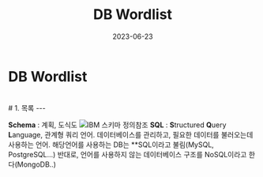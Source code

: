 ﻿---
layout: post
title: DB Wordlist
image: 
date: 2023-06-23
tags: 
categories:
comments: true

---
# DB Wordlist


<br>
# 1. 목록
---


**Schema** : 계획, 도식도 ![IBM 스키마 정의](https://www.ibm.com/kr-ko/topics/database-schema)참조
**SQL** : **S**tructured **Q**uery **L**anguage, 관계형 쿼리 언어. 데이터베이스를 관리하고, 필요한 데이터를 불러오는데 사용하는 언어. 해당언어를 사용하는 DB는 **SQL이라고 불림(MySQL, PostgreSQL...) 반대로, 언어를 사용하지 않는 데이터베이스 구조를 NoSQL이라고 한다(MongoDB..)
